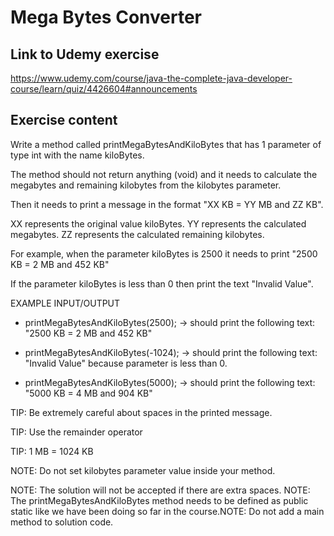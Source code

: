 # Mega Bytes Converter

## Link to Udemy exercise

https://www.udemy.com/course/java-the-complete-java-developer-course/learn/quiz/4426604#announcements

## Exercise content

Write a method called printMegaBytesAndKiloBytes that has 1 parameter of type int with the name kiloBytes.

The method should not return anything (void) and it needs to calculate the megabytes and remaining kilobytes from the kilobytes parameter.

Then it needs to print a message in the format "XX KB = YY MB and ZZ KB".

XX represents the original value kiloBytes.
YY represents the calculated megabytes.
ZZ represents the calculated remaining kilobytes.

For example, when the parameter kiloBytes is 2500 it needs to print "2500 KB = 2 MB and 452 KB"

If the parameter kiloBytes is less than 0 then print the text "Invalid Value".


EXAMPLE INPUT/OUTPUT

* printMegaBytesAndKiloBytes(2500); → should print the following text: "2500 KB = 2 MB and 452 KB"

* printMegaBytesAndKiloBytes(-1024); → should print the following text: "Invalid Value" because parameter is less than 0.

* printMegaBytesAndKiloBytes(5000); → should print the following text: "5000 KB = 4 MB and 904 KB"


TIP: Be extremely careful about spaces in the printed message. 

TIP: Use the remainder operator

TIP: 1 MB = 1024 KB

NOTE: Do not set kilobytes parameter value inside your method. 

NOTE: The solution will not be accepted if there are extra spaces.
NOTE: The printMegaBytesAndKiloBytes method  needs to be defined as public static like we have been doing so far in the course.NOTE: Do not add a  main method to solution code.
